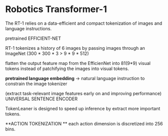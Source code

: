 # Robotics Transformer-1

The RT-1 relies on a data-efficient and compact tokenization of images and language instructions. 

pretrained EFFICIENT-NET

RT-1 tokenizes a history of 6 images by passing images through an ImageNet (300 * 300 * 3 > 9 * 9 * 512)

flatten the output feature map from the EfficienNet into 81(9*9) visual tokens instead of patchifying the images into visual tokens.

**pretrained language embedding** -> natural language instruction to constrain the image tokenizer

(extract task-relevant image features early on and improving performance) UNIVERSAL SENTENCE ENCODER

TokenLeaner is designed to speed up inference by extract more important tokens.

**ACTION TOKENIZATION ** each action dimension is discretized into 256 bins.

